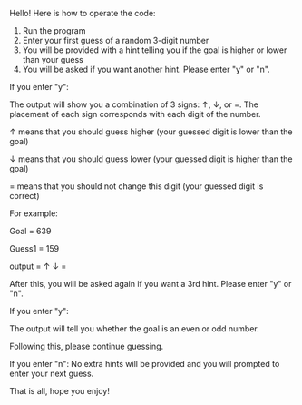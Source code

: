 Hello! Here is how to operate the code:

1. Run the program
2. Enter your first guess of a random 3-digit number
3. You will be provided with a hint telling you if the goal is higher or lower than your guess
4. You will be asked if you want another hint. Please enter "y" or "n".

If you enter "y":

The output will show you a combination of 3 signs: ↑, ↓, or =. The placement of each sign corresponds with each digit of the number.

↑ means that you should guess higher (your guessed digit is lower than the goal)

↓ means that you should guess lower (your guessed digit is higher than the goal)

= means that you should not change this digit (your guessed digit is correct)

For example:

Goal = 639

Guess1 = 159

output = ↑ ↓ =

After this, you will be asked again if you want a 3rd hint. Please enter "y" or "n".

If you enter "y":

The output will tell you whether the goal is an even or odd number.

Following this, please continue guessing.

If you enter "n":
No extra hints will be provided and you will prompted to enter your next guess.

That is all, hope you enjoy!
